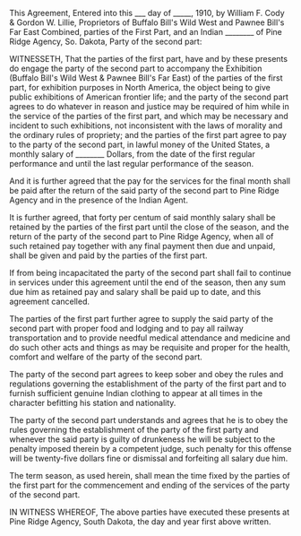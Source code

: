 This Agreement, Entered into this ___ day of _____, 1910, by William F. Cody & Gordon W. Lillie, Proprietors of Buffalo Bill's Wild West and Pawnee Bill's Far East Combined, parties of the First Part, and an Indian ________ of Pine Ridge Agency, So. Dakota, Party of the second part:

WITNESSETH, That the parties of the first part, have and by these presents do engage the party of the second part to accompany the Exhibition (Buffalo Bill's Wild West & Pawnee Bill's Far East) of the parties of the first part, for exhibition purposes in North America, the object being to give public exhibitions of American frontier life; and the party of the second part agrees to do whatever in reason and justice may be required of him while in the service of the parties of the first part, and which may be necessary and incident to such exhibitions, not inconsistent with the laws of morality and the ordinary rules of propriety; and the parties of the first part agree to pay to the party of the second part, in lawful money of the United States, a monthly salary of ________ Dollars, from the date of the first regular performance and until the last regular performance of the season.

And it is further agreed that the pay for the services for the final month shall be paid after the return of the said party of the second part to Pine Ridge Agency and in the presence of the Indian Agent.

It is further agreed, that forty per centum of said monthly salary shall be retained by the parties of the first part until the close of the season, and the return of the party of the second part to Pine Ridge Agency, when all of such retained pay together with any final payment then due and unpaid, shall be given and paid by the parties of the first part.

If from being incapacitated the party of the second part shall fail to continue in services under this agreement until the end of the season, then any sum due him as retained pay and salary shall be paid up to date, and this agreement cancelled.

The parties of the first part further agree to supply the said party of the second part with proper food and lodging and to pay all railway transportation and to provide needful medical attendance and medicine and do such other acts and things as may be requisite and proper for the health, comfort and welfare of the party of the second part.

The party of the second part agrees to keep sober and obey the rules and regulations governing the establishment of the party of the first part and to furnish sufficient genuine Indian clothing to appear at all times in the character befitting his station and nationality.

The party of the second part understands and agrees that he is to obey the rules governing the establishment of the party of the first party and whenever the said party is guilty of drunkeness he will be subject to the penalty imposed therein by a competent judge, such penalty for this offense will be twenty-five dollars fine or dismissal and forfeiting all salary due him.

The term season, as used herein, shall mean the time fixed by the parties of the first part for the commencement and ending of the services of the party of the second part.

IN WITNESS WHEREOF, The above parties have executed these presents at Pine Ridge Agency, South Dakota, the day and year first above written.